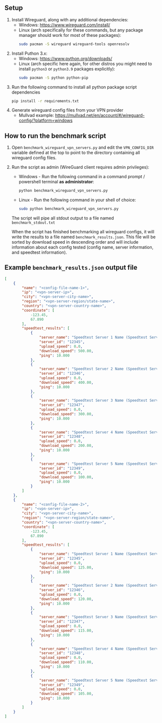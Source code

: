

## Setup

1. Install Wireguard, along with any additional dependencies:
   * Windows: https://www.wireguard.com/install/
   * Linux (arch specifically for these commands, but any package manager should work for most of these packages):
        ```bash
        sudo pacman -S wireguard wireguard-tools openresolv
        ```
2. Install Puthon 3.x:
    * Windows: https://www.python.org/downloads/
    * Linux (arch specific here again, for other distros you might need to install `python3` or `python3.9` packages explicitly): 
        ```bash
        sudo pacman -S python python-pip
        ```
3. Run the following command to install all python package script dependencies
   ```bash 
   pip install -r requirements.txt
   ``` 
4. Generate wireguard config files from your VPN provider
    * Mullvad example:  https://mullvad.net/en/account/#/wireguard-config/?platform=windows


## How to run the benchmark script
1. Open `benchmark_wireguard_vpn_servers.py` and edit the `VPN_CONFIG_DIR` variable defined at the top to point to the directory containing all wireguard config files.
2. Run the script as admin (WireGuard client requires admin privileges):
    * Windows - Run the following command in a command prompt / powershell terminal **as administrator**: 
        ```bash
        python benchmark_wireguard_vpn_servers.py
        ```
    * Linux - Run the following command in your shell of choice:
        ```bash
        sudo python benchmark_wireguard_vpn_servers.py
        ```
    The script will pipe all stdout output to a file named `benchmark_stdout.txt`
    
    When the script has finished benchmarking all wireguard configs, it will write the results to a file named `benchmark_results.json`. This file will be sorted by download speed in descending order and will include information about each config tested (config name, server information, and speedtest information).

## Example `benchmark_results.json` output file

```json
[
    {
        "name": "<config-file-name-1>",
        "ip": "<vpn-server-ip>",
        "city": "<vpn-server-city-name>",
        "region": "<vpn-server-region/state-name>",
        "country": "<vpn-server-country-name>",
        "coordinate": [
            -123.45,
            67.890
        ],
        "speedtest_results": [
            {
                "server_name": "Speedtest Server 1 Name (Speedtest Server City, State/Region, Country) [Distance from VPN server]",
                "server_id": "12345",
                "upload_speed": 0.0,
                "download_speed": 500.00,
                "ping": 10.000
            },
            {
                "server_name": "Speedtest Server 2 Name (Speedtest Server City, State/Region, Country) [Distance from VPN server]",
                "server_id": "12346",
                "upload_speed": 0.0,
                "download_speed": 400.00,
                "ping": 10.000
            },
            {
                "server_name": "Speedtest Server 3 Name (Speedtest Server City, State/Region, Country) [Distance from VPN server]",
                "server_id": "12347",
                "upload_speed": 0.0,
                "download_speed": 300.00,
                "ping": 10.000
            },
            {
                "server_name": "Speedtest Server 4 Name (Speedtest Server City, State/Region, Country) [Distance from VPN server]",
                "server_id": "12348",
                "upload_speed": 0.0,
                "download_speed": 200.00,
                "ping": 10.000
            },
            {
                "server_name": "Speedtest Server 5 Name (Speedtest Server City, State/Region, Country) [Distance from VPN server]",
                "server_id": "12349",
                "upload_speed": 0.0,
                "download_speed": 100.00,
                "ping": 10.000
            }
        ]
    },
    {
        "name": "<config-file-name-2>",
        "ip": "<vpn-server-ip>",
        "city": "<vpn-server-city-name>",
        "region": "<vpn-server-region/state-name>",
        "country": "<vpn-server-country-name>",
        "coordinate": [
            -123.45,
            67.890
        ],
        "speedtest_results": [
            {
                "server_name": "Speedtest Server 1 Name (Speedtest Server City, State/Region, Country) [Distance from VPN server]",
                "server_id": "12345",
                "upload_speed": 0.0,
                "download_speed": 125.00,
                "ping": 10.000
            },
            {
                "server_name": "Speedtest Server 2 Name (Speedtest Server City, State/Region, Country) [Distance from VPN server]",
                "server_id": "12346",
                "upload_speed": 0.0,
                "download_speed": 120.00,
                "ping": 10.000
            },
            {
                "server_name": "Speedtest Server 3 Name (Speedtest Server City, State/Region, Country) [Distance from VPN server]",
                "server_id": "12347",
                "upload_speed": 0.0,
                "download_speed": 115.00,
                "ping": 10.000
            },
            {
                "server_name": "Speedtest Server 4 Name (Speedtest Server City, State/Region, Country) [Distance from VPN server]",
                "server_id": "12348",
                "upload_speed": 0.0,
                "download_speed": 110.00,
                "ping": 10.000
            },
            {
                "server_name": "Speedtest Server 5 Name (Speedtest Server City, State/Region, Country) [Distance from VPN server]",
                "server_id": "12349",
                "upload_speed": 0.0,
                "download_speed": 105.00,
                "ping": 10.000
            }
        ]
    }
]
```
